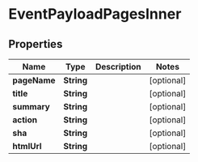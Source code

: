 

# EventPayloadPagesInner


## Properties

| Name | Type | Description | Notes |
|------------ | ------------- | ------------- | -------------|
|**pageName** | **String** |  |  [optional] |
|**title** | **String** |  |  [optional] |
|**summary** | **String** |  |  [optional] |
|**action** | **String** |  |  [optional] |
|**sha** | **String** |  |  [optional] |
|**htmlUrl** | **String** |  |  [optional] |



